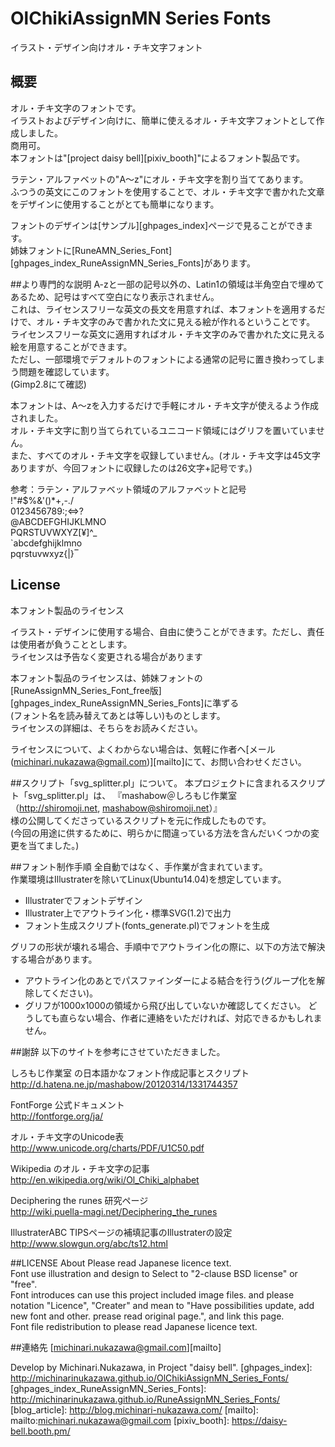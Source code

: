 OlChikiAssignMN Series Fonts
====
イラスト・デザイン向けオル・チキ文字フォント

## 概要
オル・チキ文字のフォントです。  
イラストおよびデザイン向けに、簡単に使えるオル・チキ文字フォントとして作成しました。  
商用可。  
本フォントは"[project daisy bell][pixiv_booth]"によるフォント製品です。  

ラテン・アルファベットの"A〜z"にオル・チキ文字を割り当ててあります。  
ふつうの英文にこのフォントを使用することで、オル・チキ文字で書かれた文章をデザインに使用することがとても簡単になります。  

フォントのデザインは[サンプル][ghpages_index]ページで見ることができます。  
姉妹フォントに[RuneAMN_Series_Font][ghpages_index_RuneAssignMN_Series_Fonts]があります。  


##より専門的な説明
A-zと一部の記号以外の、Latin1の領域は半角空白で埋めてあるため、記号はすべて空白になり表示されません。  
これは、ライセンスフリーな英文の長文を用意すれば、本フォントを適用するだけで、オル・チキ文字のみで書かれた文に見える絵が作れるということです。  
ライセンスフリーな英文に適用すればオル・チキ文字のみで書かれた文に見える絵を用意することができます。  
ただし、一部環境でデフォルトのフォントによる通常の記号に置き換わってしまう問題を確認しています。  
(Gimp2.8にて確認)  

本フォントは、A〜zを入力するだけで手軽にオル・チキ文字が使えるよう作成されました。  
オル・チキ文字に割り当てられているユニコード領域にはグリフを置いていません。  
また、すべてのオル・チキ文字を収録していません。(オル・チキ文字は45文字ありますが、今回フォントに収録したのは26文字+記号です。)  

参考：ラテン・アルファベット領域のアルファベットと記号  
!"#$%&'()*+,-./  
0123456789:;<=>?  
@ABCDEFGHIJKLMNO  
PQRSTUVWXYZ[¥]^_  
`abcdefghijklmno  
pqrstuvwxyz{|}‾  


## License
 本フォント製品のライセンス  
 
 イラスト・デザインに使用する場合、自由に使うことができます。ただし、責任は使用者が負うこととします。  
 ライセンスは予告なく変更される場合があります  

 本フォント製品のライセンスは、姉妹フォントの[RuneAssignMN_Series_Font_free版][ghpages_index_RuneAssignMN_Series_Fonts]に準ずる  
 (フォント名を読み替えてあとは等しい)ものとします。  
 ライセンスの詳細は、そちらをお読みください。  

 ライセンスについて、よくわからない場合は、気軽に作者へ[メール(michinari.nukazawa@gmail.com)][mailto]にて、お問い合わせください。  

##スクリプト「svg_splitter.pl」について。
本プロジェクトに含まれるスクリプト「svg_splitter.pl」は、
『mashabow＠しろもじ作業室（http://shiromoji.net, mashabow@shiromoji.net）』  
様の公開してくださっているスクリプトを元に作成したものです。  
(今回の用途に供するために、明らかに間違っている方法を含んだいくつかの変更を当てました。)


##フォント制作手順
全自動ではなく、手作業が含まれています。  
作業環境はIllustraterを除いてLinux(Ubuntu14.04)を想定しています。  
 * Illustraterでフォントデザイン
 * Illustrater上でアウトライン化・標準SVG(1.2)で出力
 * フォント生成スクリプト(fonts_generate.pl)でフォントを生成

グリフの形状が壊れる場合、手順中でアウトライン化の際に、以下の方法で解決する場合があります。  
 * アウトライン化のあとでパスファインダーによる結合を行う(グループ化を解除してください)。
 * グリフが1000x1000の領域から飛び出していないか確認してください。
どうしても直らない場合、作者に連絡をいただければ、対応できるかもしれません。  


##謝辞
以下のサイトを参考にさせていただきました。  

しろもじ作業室 の日本語かなフォント作成記事とスクリプト  
http://d.hatena.ne.jp/mashabow/20120314/1331744357

FontForge 公式ドキュメント  
http://fontforge.org/ja/

オル・チキ文字のUnicode表  
http://www.unicode.org/charts/PDF/U1C50.pdf

Wikipedia のオル・チキ文字の記事  
http://en.wikipedia.org/wiki/Ol_Chiki_alphabet

Deciphering the runes 研究ページ  
http://wiki.puella-magi.net/Deciphering_the_runes

IllustraterABC TIPSページの補填記事のIllustraterの設定  
http://www.slowgun.org/abc/ts12.html


##LICENSE About
Please read Japanese licence text.  
Font use illustration and design to Select to "2-clause BSD license" or "free".  
Font introduces can use this project included image files. and please notation "Licence", "Creater"
 and mean to "Have possibilities update, add new font and other. prease read original page.", and link this page.  
Font file redistribution to please read Japanese licence text.  

##連絡先
[michinari.nukazawa@gmail.com][mailto]

Develop by Michinari.Nukazawa, in Project "daisy bell".
[ghpages_index]: http://michinarinukazawa.github.io/OlChikiAssignMN_Series_Fonts/
[ghpages_index_RuneAssignMN_Series_Fonts]: http://michinarinukazawa.github.io/RuneAssignMN_Series_Fonts/
[blog_article]: http://blog.michinari-nukazawa.com/
[mailto]: mailto:michinari.nukazawa@gmail.com
[pixiv_booth]: https://daisy-bell.booth.pm/
